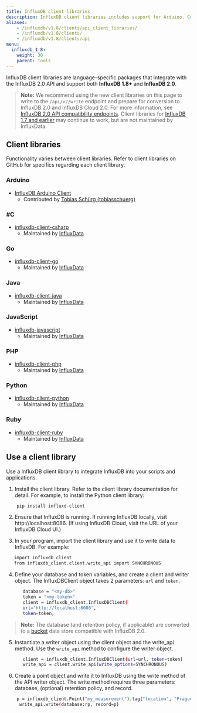 ```yaml
---
title: InfluxDB client libraries
description: InfluxDB client libraries includes support for Arduino, C#, Go, Java, JavaScript, PHP, Python, and Ruby.
aliases:
    - /influxdb/v1.8/clients/api_client_libraries/
    - /influxdb/v1.8/clients/
    - /influxdb/v1.8/clients/api
menu:
  influxdb_1_8:
    weight: 30
    parent: Tools
---
```


InfluxDB client libraries are language-specific packages that integrate with the InfluxDB 2.0 API and support both **InfluxDB 1.8+** and **InfluxDB 2.0**.

>**Note:** We recommend using the new client libraries on this page to write to the `/api/v2/write` endpoint and prepare for conversion to InfluxDB 2.0 and InfluxDB Cloud 2.0. For more information, see [InfluxDB 2.0 API compatibility endpoints](/influxdb/v1.8/tools/api/#influxdb-2.0-compatibility-endpoints). Client libraries for [InfluxDB 1.7 and earlier](/influxdb/v1.7/tools/api-client-libraries/) may continue to work, but are not maintained by InfluxData.

## Client libraries

Functionality varies between client libraries. Refer to client libraries on GitHub for specifics regarding each client library.

### Arduino
- [InfluxDB Arduino Client](https://github.com/tobiasschuerg/InfluxDB-Client-for-Arduino)
  - Contributed by [Tobias Schürg (tobiasschuerg)](https://github.com/tobiasschuerg)

### #C
- [influxdb-client-csharp](https://github.com/influxdata/influxdb-client-csharp)
  - Maintained by [InfluxData](https://github.com/influxdata)

### Go

- [influxdb-client-go](https://github.com/influxdata/influxdb-client-go)
  - Maintained by [InfluxData](https://github.com/influxdata)

### Java

- [influxdb-client-java](https://github.com/influxdata/influxdb-client-java)
   - Maintained by [InfluxData](https://github.com/influxdata)

### JavaScript

* [influxdb-javascript](https://github.com/influxdata/influxdb-client-js)
   - Maintained by [InfluxData](https://github.com/influxdata)

### PHP

- [influxdb-client-php](https://github.com/influxdata/influxdb-client-php)
   - Maintained by [InfluxData](https://github.com/influxdata)

### Python

* [influxdb-client-python](https://github.com/influxdata/influxdb-client-python)
   - Maintained by [InfluxData](https://github.com/influxdata)

### Ruby

- [influxdb-client-ruby](https://github.com/influxdata/influxdb-client-ruby)
   - Maintained by [InfluxData](https://github.com/influxdata)

## Use a client library

Use a InfluxDB client library to integrate InfluxDB into your scripts and applications.

1. Install the client library. Refer to the client library documentation for detail. For example, to install the Python client library:

  ```sh
      pip install influxd-client
  ```

2. Ensure that InfluxDB is running. If running InfluxDB locally, visit http://localhost:8086. (If using InfluxDB Cloud, visit the URL of your InfluxDB Cloud UI.)

3. In your program, import the client library and use it to write data to InfluxDB. For example:

  ```sh
     import influxdb_client
     from influxdb_client.client.write_api import SYNCHRONOUS
  ```

4. Define your database and token variables, and create a client and writer object. The InfluxDBClient object takes 2 parameters: `url` and `token`.

   ```sh
      database = "<my-db>"
      token = "<my-token>"
      client = influxdb_client.InfluxDBClient(
      url="http://localhost:8086",
      token=token,
   ```

  >**Note:** The database (and retention policy, if applicable) are converted to a [bucket](https://v2.docs.influxdata.com/v2.0/reference/glossary/#bucket) data store compatible with InfluxDB 2.0.
  
5. Instantiate a writer object using the client object and the write_api method. Use the `write_api` method to configure the writer object.

   ```sh
      client = influxdb_client.InfluxDBClient(url=url, token=token)
      write_api = client.write_api(write_options=SYNCHRONOUS)
   ```

6. Create a point object and write it to InfluxDB using the write method of the API writer object. The write method requires three parameters: database, (optional) retention policy, and record.

  ```sh 
      p = influxdb_client.Point("my_measurement").tag("location", "Prague").field("temperature", 25.3)
       write_api.write(database:rp, record=p)
  ```
